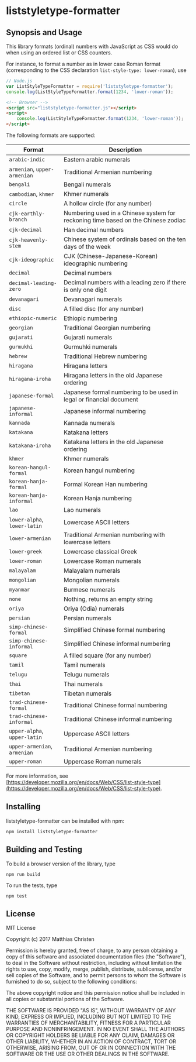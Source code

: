 # liststyletype-formatter

## Synopsis and Usage

This library formats (ordinal) numbers with JavaScript as CSS would do when using an
ordered list or CSS counters.

For instance, to format a number as in lower case Roman format (corresponding
to the CSS declaration ```list-style-type: lower-roman```), use

```javascript
// Node.js
var ListStyleTypeFormatter = require('liststyletype-formatter');
console.log(ListStyleTypeFormatter.format(1234, 'lower-roman'));
```

```html
<!-- Browser -->
<script src="liststyletype-formatter.js"></script>
<script>
	console.log(ListStyleTypeFormatter.format(1234, 'lower-roman'));
</script>
```

The following formats are supported:

|Format|Description|
|---|---|
|```arabic-indic```|Eastern arabic numerals|
|```armenian```, ```upper-armenian```|Traditional Armenian numbering|
|```bengali```|Bengali numerals|
|```cambodian```, ```khmer```|Khmer numerals|
|```circle```|A hollow circle (for any number)|
|```cjk-earthly-branch```|Numbering used in a Chinese system for reckoning time based on the Chinese zodiac|
|```cjk-decimal```|Han decimal numbers|
|```cjk-heavenly-stem```|Chinese system of ordinals based on the ten days of the week|
|```cjk-ideographic```|CJK (Chinese-Japanese-Korean) ideographic numbering|
|```decimal```|Decimal numbers|
|```decimal-leading-zero```|Decimal numbers with a leading zero if there is only one digit|
|```devanagari```|Devanagari numerals|
|```disc```|A filled disc (for any number)|
|```ethiopic-numeric```|Ethiopic numbering|
|```georgian```|Traditional Georgian numbering|
|```gujarati```|Gujarati numerals|
|```gurmukhi```|Gurmuhki numerals|
|```hebrew```|Traditional Hebrew numbering|
|```hiragana```|Hiragana letters|
|```hiragana-iroha```|Hiragana letters in the old Japanese ordering|
|```japanese-formal```|Japanese formal numbering to be used in legal or financial document|
|```japanese-informal```|Japanese informal numbering|
|```kannada```|Kannada numerals|
|```katakana```|Katakana letters|
|```katakana-iroha```|Katakana letters in the old Japanese ordering|
|```khmer```|Khmer numerals|
|```korean-hangul-formal```|Korean hangul numbering|
|```korean-hanja-formal```|Formal Korean Han numbering|
|```korean-hanja-informal```|Korean Hanja numbering|
|```lao```|Lao numerals|
|```lower-alpha```, ```lower-latin```|Lowercase ASCII letters|
|```lower-armenian```|Traditional Armenian numbering with lowercase letters|
|```lower-greek```|Lowercase classical Greek|
|```lower-roman```|Lowercase Roman numerals|
|```malayalam```|Malayalam numerals|
|```mongolian```|Mongolian numerals|
|```myanmar```|Burmese numerals|
|```none```|Nothing, returns an empty string|
|```oriya```|Oriya (Odia) numerals|
|```persian```|Persian numerals|
|```simp-chinese-formal```|Simplified Chinese formal numbering|
|```simp-chinese-informal```|Simplified Chinese informal numbering|
|```square```|A filled square (for any number)|
|```tamil```|Tamil numerals|
|```telugu```|Telugu numerals|
|```thai```|Thai numerals|
|```tibetan```|Tibetan numerals|
|```trad-chinese-formal```|Traditional Chinese formal numbering|
|```trad-chinese-informal ```|Traditional Chinese informal numbering|
|```upper-alpha```, ```upper-latin```|Uppercase ASCII letters|
|```upper-armenian```, ```armenian```|Traditional Armenian numbering|
|```upper-roman```|Uppercase Roman numerals|

For more information, see [https://developer.mozilla.org/en/docs/Web/CSS/list-style-type](https://developer.mozilla.org/en/docs/Web/CSS/list-style-type).


## Installing

liststyletype-formatter can be installed with npm:

```
npm install liststyletype-formatter
```

## Building and Testing

To build a browser version of the library, type

```
npm run build
```

To run the tests, type

```
npm test
```

## License

MIT License

Copyright (c) 2017 Matthias Christen

Permission is hereby granted, free of charge, to any person obtaining a copy
of this software and associated documentation files (the "Software"), to deal
in the Software without restriction, including without limitation the rights
to use, copy, modify, merge, publish, distribute, sublicense, and/or sell
copies of the Software, and to permit persons to whom the Software is
furnished to do so, subject to the following conditions:

The above copyright notice and this permission notice shall be included in all
copies or substantial portions of the Software.

THE SOFTWARE IS PROVIDED "AS IS", WITHOUT WARRANTY OF ANY KIND, EXPRESS OR
IMPLIED, INCLUDING BUT NOT LIMITED TO THE WARRANTIES OF MERCHANTABILITY,
FITNESS FOR A PARTICULAR PURPOSE AND NONINFRINGEMENT. IN NO EVENT SHALL THE
AUTHORS OR COPYRIGHT HOLDERS BE LIABLE FOR ANY CLAIM, DAMAGES OR OTHER
LIABILITY, WHETHER IN AN ACTION OF CONTRACT, TORT OR OTHERWISE, ARISING FROM,
OUT OF OR IN CONNECTION WITH THE SOFTWARE OR THE USE OR OTHER DEALINGS IN THE
SOFTWARE.
